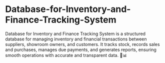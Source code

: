 # Database-for-Inventory-and-Finance-Tracking-System
Database for Inventory and Finance Tracking System is a structured database for managing inventory and financial transactions between suppliers, showroom owners, and customers. It tracks stock, records sales and purchases, manages due payments, and generates reports, ensuring smooth operations with accurate and transparent data. 🚀📊
